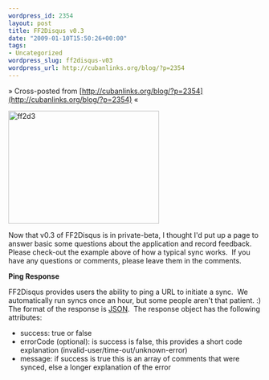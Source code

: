 ```yaml
--- 
wordpress_id: 2354
layout: post
title: FF2Disqus v0.3
date: "2009-01-10T15:50:26+00:00"
tags: 
- Uncategorized
wordpress_slug: ff2disqus-v03
wordpress_url: http://cubanlinks.org/blog/?p=2354
---
```

&raquo; Cross-posted from [http://cubanlinks.org/blog/?p=2354](http://cubanlinks.org/blog/?p=2354) &laquo;

<a href="http://cubanlinks.org/blog/wp-content/uploads/2009/01/ff2d3.png"><img class="alignnone size-medium wp-image-2355" title="ff2d3" src="http://cubanlinks.org/blog/wp-content/uploads/2009/01/ff2d3-300x225.png" alt="ff2d3" width="300" height="225" /></a>

Now that v0.3 of FF2Disqus is in private-beta, I thought I'd put up a page to answer basic some questions about the application and record feedback.  Please check-out the example above of how a typical sync works.  If you have any questions or comments, please leave them in the comments.

<strong>Ping Response</strong>

FF2Disqus provides users the ability to ping a URL to initiate a sync.  We automatically run syncs once an hour, but some people aren't that patient. :) The format of the response is <a href="http://www.json.org/">JSON</a>.  The response object has the following attributes:
<ul>
<li>success: true or false</li>
<li>errorCode (optional): is success is false, this provides a short code explanation (invalid-user/time-out/unknown-error)</li>
<li>message: if success is true this is an array of comments that were synced, else a longer explanation of the error</li>
</ul>
